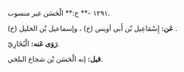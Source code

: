 ١٢٩١ -** خ:** الْحَسَن غير منسوب.

**عَن:** إِسْمَاعِيل بْن أَبي أويس (خ) ، وإسماعيل بْن الخليل (خ) .

**رَوَى عَنه:** الْبُخَارِيّ.

**قيل:** إنه الْحَسَن بْن شجاع البلخي.